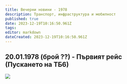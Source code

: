 ```yaml
---
title: Вечерни новини - 1978
description: Транспорт, инфраструктура и мобилност
published: true
date: 2023-12-19T10:16:50.961Z
tags: 
editor: markdown
dateCreated: 2023-12-19T10:16:50.961Z
---
```


## 20.01.1978 (брой ??) - Първият рейс (Пускането на ТБ6)

<img src="https://drive.google.com/uc?id=1wkc4_YKQHUJsojGcbCjJk_sPsZIhwCl6">
